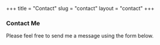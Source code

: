 +++
title = "Contact"
slug = "contact"
layout = "contact"
+++

### Contact Me
Please feel free to send me a message using the form below.